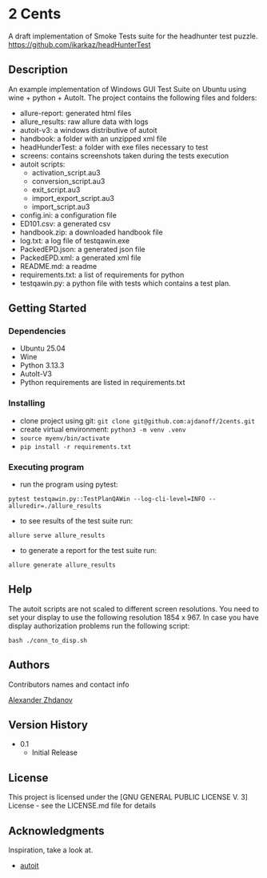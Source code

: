 # 2 Cents

A draft implementation of Smoke Tests suite for the headhunter test puzzle.\
https://github.com/ikarkaz/headHunterTest 

## Description

An example implementation of Windows GUI Test Suite on Ubuntu using wine + python + AutoIt.
The project contains the following files and folders:
* allure-report: generated html files
* allure_results: raw allure data with logs
* autoit-v3: a windows distributive of autoit
* handbook: a folder with an unzipped xml file
* headHunderTest: a folder with exe files necessary to test
* screens: contains screenshots taken during the tests execution
* autoit scripts:
  * activation_script.au3
  * conversion_script.au3
  * exit_script.au3
  * import_export_script.au3
  * import_script.au3
* config.ini: a configuration file
* ED101.csv: a generated csv
* handbook.zip: a downloaded handbook file
* log.txt: a log file of testqawin.exe
* PackedEPD.json: a generated json file
* PackedEPD.xml: a generated xml file
* README.md: a readme
* requirements.txt: a list of requirements for python
* testqawin.py: a python file with tests which contains a test plan.

## Getting Started

### Dependencies

* Ubuntu 25.04
* Wine
* Python 3.13.3
* AutoIt-V3
* Python requirements are listed in requirements.txt

### Installing

* clone project using git: ```git clone git@github.com:ajdanoff/2cents.git```
* create virtual environment: ```python3 -m venv .venv```
* ```source myenv/bin/activate```
* ```pip install -r requirements.txt```

### Executing program

* run the program using pytest: 
```
pytest testqawin.py::TestPlanQAWin --log-cli-level=INFO --alluredir=./allure_results
```
* to see results of the test suite run:
```
allure serve allure_results
```
* to generate a report for the test suite run:
```
allure generate allure_results
```

## Help
The autoit scripts are not scaled to different screen resolutions. You need to
set your display to use the following resolution 1854 x 967.
In case you have display authorization problems run the following script:
```
bash ./conn_to_disp.sh
```

## Authors

Contributors names and contact info

[Alexander Zhdanov](mailto:alexander.jdanoff@gmail.com)

## Version History

* 0.1
    * Initial Release

## License

This project is licensed under the [GNU GENERAL PUBLIC LICENSE V. 3] License - see the LICENSE.md file for details

## Acknowledgments

Inspiration, take a look at.
* [autoit](https://www.autoitscript.com/autoit3/docs)